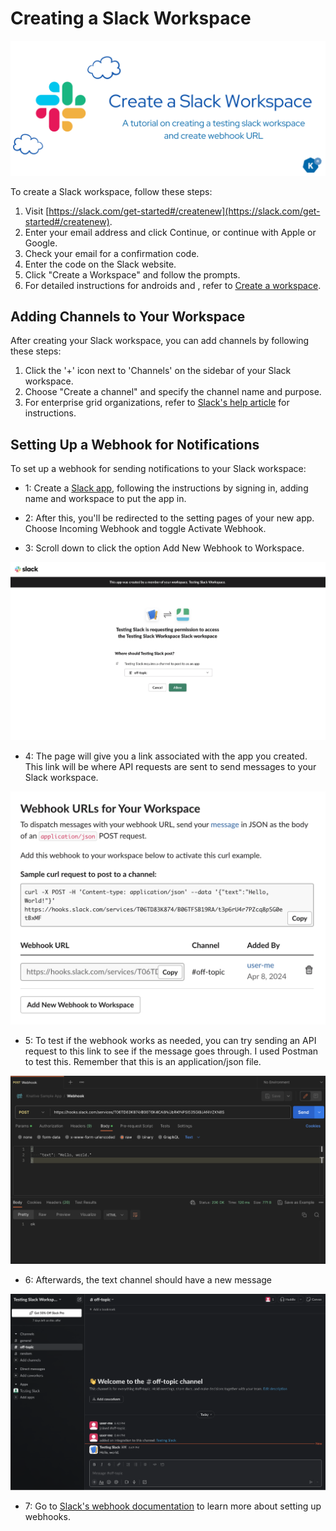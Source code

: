 
# **Creating a Slack Workspace**

![Image](images/image5.png)

To create a Slack workspace, follow these steps:

1. Visit [https://slack.com/get-started#/createnew](https://slack.com/get-started#/createnew).
2. Enter your email address and click Continue, or continue with Apple or Google.
3. Check your email for a confirmation code.
4. Enter the code on the Slack website.
5. Click "Create a Workspace" and follow the prompts.
6. For detailed instructions for androids and , refer to [Create a workspace](https://slack.com/help/articles/206845317-Create-a-Slack-workspace).

## **Adding Channels to Your Workspace**

After creating your Slack workspace, you can add channels by following these steps:

1. Click the '+' icon next to 'Channels' on the sidebar of your Slack workspace.
2. Choose "Create a channel" and specify the channel name and purpose.
3. For enterprise grid organizations, refer to [Slack's help article](https://slack.com/help/articles/115001399587-Add-a-channel-to-multiple-workspaces-in-your-Enterprise-Grid-organization) for instructions.

## **Setting Up a Webhook for Notifications**

To set up a webhook for sending notifications to your Slack workspace:

- 1: Create a [Slack app](https://api.slack.com/apps/new), following the instructions by signing in, adding name and workspace to put the app in.

- 2: After this, you'll be redirected to the setting pages of your new app. Choose Incoming Webhook and toggle Activate Webhook.

- 3: Scroll down to click the option Add New Webhook to Workspace.

![Image](images/image3.png)

- 4: The page will give you a link associated with the app you created. This link will be where API requests are sent to send messages to your Slack workspace.

![Image](images/image2.png)

- 5: To test if the webhook works as needed, you can try sending an API request to this link to see if the message goes through. I used Postman to test this. Remember that this is an application/json file.

![Image](images/image4.png)

- 6: Afterwards, the text channel should have a new message

![Image](images/image1.png)

- 7: Go to [Slack's webhook documentation](https://api.slack.com/messaging/webhooks) to learn more about setting up webhooks.
